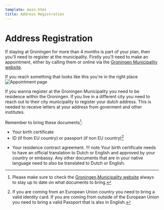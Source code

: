 ```yaml
---
template: main.html
title: Address Registration
---
```


<!--

Makrdown Syntax: https://www.markdownguide.org/basic-syntax

Edit things below this point.
Make sure to keep heading for each section and do not make big blocks of text.

-->

# Address Registration


If staying at Groningen for more than 4 months is part of your plan, then you'll need to register at the municipality. Firstly you'll need to make an appointment, either by calling them or online via the [Groningen Municipality website](https://gemeente.groningen.nl/student-registration-or-deregistration).


If you reach something that looks like this you're in the right place <img src="https://i.imgur.com/29Ooq1c.png" alt="Appointment page"/>

If you wanna register at the Groningen Municipality you need to be residence within the Groningen. If you live in a different city you need to reach out to their city municipality to register your dutch address. This is needed to receive letters at your address from goverment and other institutes.

Remember to bring these documents[^1]:
[^1]: Please make sure to check the [Groningen Municipality website](https://gemeente.groningen.nl/student-registration-or-deregistration) always to stay up to date on what documents to bring. 
- Your birth certificate
- ID (if from EU country) or passport (if non EU country)[^2]
[^2]: If you are coming from an European Union country you need to bring a valid identity card. If you are coming from outside of the European Union you need to bring a valid Passport that is also in English.
- Your residence contract agreement. 
!!! note
    Your birth certificate needs to have an official translation to Dutch or English and approved by your country or embassy. Any other documents that are in your native language need to also be translated to Dutch or English.

